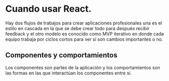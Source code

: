 # Cuando usar React.

Hay dos flujos de trabajos para crear aplicaciones profesionales una es el estilo en cascada en la que se debe crear todo para después recibir feedback y el otro modelo es conocido como MVP iterativo en donde cada equipo trabaja por ciclos cortos para ver si son cambios importantes o no.

## Componentes y comportamientos

Los componentes son partes de la aplicación y los comportamientos son las formas en las que interactúan los componentes entre sí.
